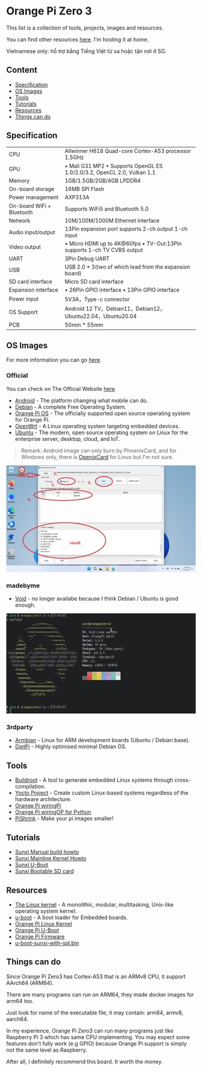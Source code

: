 # Orange Pi Zero 3

This list is a collection of tools, projects, images and resources.

You can find other resources [here](https://share.osaigon.com/sbc/opi-zero3). I'm hosting it at home.

Vietnamese only: hỗ trợ bằng Tiếng Việt từ xa hoặc tận nơi ở SG.

## Content

- [Specification](#specification)
- [OS Images](#os-images)
- [Tools](#tools)
- [Tutorials](#tutorials)
- [Resources](#resources)
- [Things can do](#things-can-do)

## Specification

| | |
| --- | --- |
| CPU | Allwinner H618 Quad-core Cortex-A53 processor 1.5GHz |
| GPU | • Mali G31 MP2 • Supports OpenGL ES 1.0/2.0/3.2, OpenCL 2.0, Vulkan 1.1 |
| Memory | 1GB/1.5GB/2GB/4GB LPDDR4 |
| On-board storage | 16MB SPI Flash |
| Power management | AXP313A |
| On-board WiFi + Bluetooth | Supports WiFi5 and Bluetooth 5.0 |
| Network | 10M/100M/1000M Ethernet interface |
| Audio input/output | 13Pin expansion port supports 2-ch output 1-ch input |
| Video output | • Micro HDMI up to 4K@60fps • TV-Out:13Pin supports 1-ch TV CVBS output |
| UART | 3Pin Debug UART |
| USB | USB 2.0 * 3(two of which lead from the expansion board) |
| SD card interface | Micro SD card interface |
| Expansion interface | • 26Pin GPIO interface • 13Pin GPIO interface |
| Power input | 5V3A，Type-c connector |
| OS Support | Android 12 TV，Debian11，Debian12，Ubuntu22.04，Ubuntu20.04 |
| PCB | 50mm * 55mm |

## OS Images

For more information you can go [here](https://pico.io.vn/2023/12/27/operating-systems-you-can-run-on-orange-pi-zero-3).

### Official

You can check on The Official Website [here](http://www.orangepi.org/html/hardWare/computerAndMicrocontrollers/service-and-support/Orange-Pi-Zero-3.html).

- [Android](https://drive.google.com/drive/folders/1s3q8Hj07efRS7fXnPivseXK63V_y_EjM?usp=shar) - The platform changing what mobile can do.
- [Debian](https://drive.google.com/drive/folders/1g2o209HE9_28v7wIXdq0tf5jOTTJdpVb?usp=shar) - A complete Free Operating System.
- [Orange Pi OS](https://drive.google.com/drive/folders/1oRNJLAbbvtbAjXdmsokZbYOyzed4HsQm?usp=sharing) - The officially supported open source operating system for Orange Pi.
- [OpenWrt](https://drive.google.com/drive/folders/1IKYEIGmJ-5js7SpndM-pEd7xOs5_e5CA?usp=sharing) - A Linux operating system targeting embedded devices.
- [Ubuntu](https://drive.google.com/drive/folders/1aLTaOlIMdHhwk3oeZY2YPdB9T8U-EAKA?usp=shar) - The modern, open source operating system on Linux for the enterprise server, desktop, cloud, and IoT.

> Remark: Android image can only burn by PhoenixCard, and for Windows only, there is [OpenixCard](https://github.com/YuzukiTsuru/OpenixCard) for Linux but I'm not sure.

![Burn Android image by PhoenixCard Orange Pi Zero 3](screenshots/opi-zero3-android-burn-phoenixcard.jpg "PhoenixCard OPi Zero3")

### madebyme

- [Void](#) - no longer availabe because I think Debian / Ubuntu is good enough.

![Void Linux on Orange Pi Zero 3 screenshot](screenshots/void_linux_on_opi_zero3_231228.png "Void Linux Opi Zero3")

### 3rdparty

- [Armbian](https://www.armbian.com/orange-pi-zero-3) - Linux for ARM development boards (Ubuntu / Debian base).
- [DietPi](https://dietpi.com/downloads/images/DietPi_OrangePiZero3-ARMv8-Bookworm.img.xz) - Highly optimised minimal Debian OS.

## Tools

- [Buildroot](https://buildroot.org) - A tool to generate embedded Linux systems through cross-compilation.
- [Yocto Project](https://www.yoctoproject.org) - Create custom Linux-based systems regardless of the hardware architecture.
- [Orange Pi wiringPi](https://github.com/orangepi-xunlong/wiringOP)
- [Orange Pi wiringOP for Python](https://github.com/orangepi-xunlong/wiringOP-Python)
- [PiShrink](https://github.com/Drewsif/PiShrink) - Make your pi images smaller!

## Tutorials

- [Sunxi Manual build howto](https://linux-sunxi.org/Manual_build_howto)
- [Sunxi Mainline Kernel Howto](https://linux-sunxi.org/Mainline_Kernel_Howto)
- [Sunxi U-Boot](https://linux-sunxi.org/U-Boot)
- [Sunxi Bootable SD card](https://linux-sunxi.org/Bootable_SD_card)

## Resources

- [The Linux kernel](https://www.kernel.org) - A monolithic, modular, multitasking, Unix-like operating system kernel.
- [u-boot](https://source.denx.de/u-boot/u-boot) - A boot loader for Embedded boards.
- [Orange Pi Linux Kernel](https://github.com/orangepi-xunlong/linux-orangepi)
- [Orange Pi U-Boot](https://github.com/orangepi-xunlong/u-boot-orangepi)
- [Orange Pi Firmware](https://github.com/orangepi-xunlong/firmware)
- [u-boot-sunxi-with-spl.bin](u-boot)

## Things can do

Since Orange Pi Zero3 has Cortex-A53 that is an ARMv8 CPU, it support AArch64 (ARM64).

There are many programs can run on ARM64, they made docker images for arm64 too.

Just look for name of the executable file, it may contain: arm64, armv8, aarch64.

In my experience, Orange Pi Zero3 can run many programs just like Raspberry Pi 3 which has same CPU implementing. You may expect some features don't fully work (e.g GPIO) because Orange Pi support is simply not the same level as Raspberry.

After all, I definitely recommend this board. It worth the money.